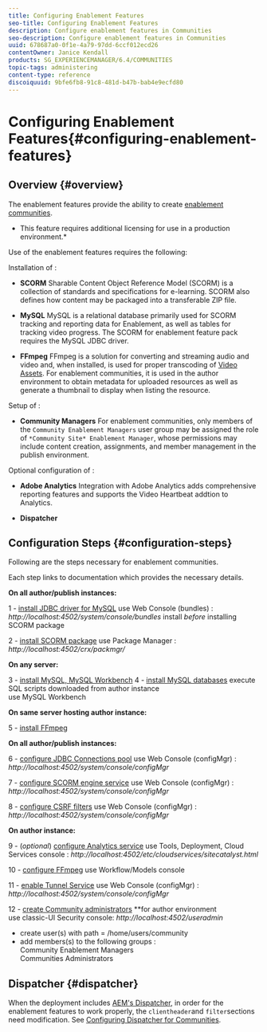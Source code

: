 ```yaml
---
title: Configuring Enablement Features
seo-title: Configuring Enablement Features
description: Configure enablement features in Communities
seo-description: Configure enablement features in Communities
uuid: 678687a0-0f1e-4a79-97dd-6ccf012ecd26
contentOwner: Janice Kendall
products: SG_EXPERIENCEMANAGER/6.4/COMMUNITIES
topic-tags: administering
content-type: reference
discoiquuid: 9bfe6fb8-91c8-481d-b47b-bab4e9ecfd80
---
```


# Configuring Enablement Features{#configuring-enablement-features}

## Overview {#overview}

The enablement features provide the ability to create [enablement communities](../../communities/using/overview.md#enablementcommunity).

* This feature requires additional licensing for use in a production environment.*

Use of the enablement features requires the following:

Installation of :

* **SCORM** 
  Sharable Content Object Reference Model (SCORM) is a collection of standards and specifications for e-learning. SCORM also defines how content may be packaged into a transferable ZIP file.

* **MySQL** 
  MySQL is a relational database primarily used for SCORM tracking and reporting data for Enablement, as well as tables for tracking video progress. The SCORM for enablement feature pack requires the MySQL JDBC driver.

* **FFmpeg** 
  FFmpeg is a solution for converting and streaming audio and video and, when installed, is used for proper transcoding of [Video Assets](../../sites/authoring/using/default-components-foundation.md#video). For enablement communities, it is used in the author environment to obtain metadata for uploaded resources as well as generate a thumbnail to display when listing the resource.

Setup of :

* **Community Managers** 
  For enablement communities, only members of the `Community Enablement Managers` user group may be assigned the role of `*Community Site* Enablement Manager`, whose permissions may include content creation, assignments, and member management in the publish environment.

Optional configuration of :

* **Adobe Analytics** 
  Integration with Adobe Analytics adds comprehensive reporting features and supports the Video Heartbeat addtion to Analytics.

* **Dispatcher**

## Configuration Steps {#configuration-steps}

Following are the steps necessary for enablement communities.

Each step links to documentation which provides the necessary details.

**On all author/publish instances:**

1 - [install JDBC driver for MySQL](../../communities/using/deploy-communities.md#jdbcdriverformysql)
use Web Console (bundles) : *http://localhost:4502/system/console/bundles* 
install *before* installing SCORM package

2 - [install SCORM package](../../communities/using/deploy-communities.md#scormpackage) 
use Package Manager : *http://localhost:4502/crx/packmgr/*

**On any server:**

3 - [install MySQL, MySQL Workbench](../../communities/using/mysql.md)
4 - [install MySQL databases](../../communities/using/mysql.md#databasesetup) 
execute SQL scripts downloaded from author instance  
use MySQL Workbench

**On same server hosting author instance:**

5 - [install FFmpeg](../../communities/using/ffmpeg.md)

**On all author/publish instances:**

6 - [configure JDBC Connections pool](../../communities/using/mysql.md#configurejdbcconnections) 
use Web Console (configMgr) : *http://localhost:4502/system/console/configMgr*

7 - [configure SCORM engine service](../../communities/using/mysql.md#aemcommunitiesscormengineservice) 
use Web Console (configMgr) : *http://localhost:4502/system/console/configMgr*

8 - [configure CSRF filters](../../communities/using/mysql.md#adobegranitecsrffilter) 
use Web Console (configMgr) : *http://localhost:4502/system/console/configMgr*

**On author instance:**

9 - (*optional*) [configure Analytics service](../../communities/using/analytics.md) 
use Tools, Deployment, Cloud Services console : *http://localhost:4502/etc/cloudservices/sitecatalyst.html*

10 - [configure FFmpeg](../../communities/using/ffmpeg.md#configureffmpegtranscodingservice) 
use Workflow/Models console

11 - [enable Tunnel Service](../../communities/using/deploy-communities.md#tunnelserviceonauthor) 
use Web Console (configMgr) : *http://localhost:4502/system/console/configMgr*

12 - [create Community administrators](../../communities/using/users.md#creatingcommunitymembers) **for author environment  
use classic-UI Security console: *http://localhost:4502/useradmin* 

* create user(s) with path = /home/users/community  
* add members(s) to the following groups :  
Community Enablement Managers  
Communities Administrators

## Dispatcher {#dispatcher}

When the deployment includes [AEM's Dispatcher](/content/help/en/experience-manager/dispatcher/using/dispatcher), in order for the enablement features to work properly, the `clientheader`and `filter`sections need modification. See [Configuring Dispatcher for Communities](../../communities/using/dispatcher.md#enablement).
